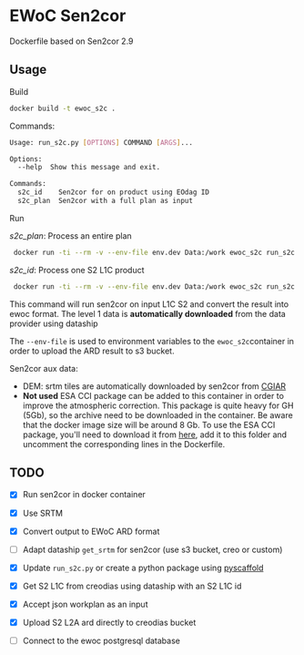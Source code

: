 # EWoC Sen2cor
 Dockerfile based on Sen2cor 2.9 
## Usage

Build
```bash
docker build -t ewoc_s2c .
```
Commands:
```bash
Usage: run_s2c.py [OPTIONS] COMMAND [ARGS]...

Options:
  --help  Show this message and exit.

Commands:
  s2c_id    Sen2cor for on product using EOdag ID
  s2c_plan  Sen2cor with a full plan as input
```
Run

*s2c_plan*: Process an entire plan
```bash
 docker run -ti --rm -v --env-file env.dev Data:/work ewoc_s2c run_s2c.py s2c_plan -p /work/SEN2TEST/arg_21HTC.json -o /work/SEN2TEST/OUT/ -cfg /work/SEN2TEST/eodag_config.yml
```
*s2c_id*: Process one S2 L1C product

```bash
 docker run -ti --rm -v --env-file env.dev Data:/work ewoc_s2c run_s2c.py s2c_id -p S2B_MSIL1C_20190822T105629_N0208_R094_T30SWF_20190822T131655 -o /work/SEN2TEST/OUT/ -cfg /work/SEN2TEST/eodag_config.yml
```
This command will run sen2cor on input L1C S2 and convert the result into ewoc format. The level 1 data is **automatically downloaded** from the data provider using dataship

The `--env-file` is used to environment variables to the `ewoc_s2c`container in order to upload the ARD result to s3 bucket.


Sen2cor aux data:

- DEM: srtm tiles are automatically downloaded by sen2cor from [CGIAR](http://srtm.csi.cgiar.org/wp-content/uploads/files/srtm_5x5/TIFF/)
- **Not used** ESA CCI package can be added to this container in order to improve the atmospheric correction. This package is quite heavy for GH (5Gb), so the archive need to be downloaded in the container. Be aware that the docker image size will be around 8 Gb. 
To use the ESA CCI package, you'll need to download it from [here](http://maps.elie.ucl.ac.be/CCI/viewer/download.php), add it to this folder and uncomment the corresponding lines in the Dockerfile.


## TODO
- [X] Run sen2cor in docker container

- [X] Use SRTM
- [X] Convert output to EWoC ARD format
- [ ] Adapt dataship `get_srtm` for sen2cor (use s3 bucket, creo or custom)
- [X] Update `run_s2c.py` or create a python package using [pyscaffold](https://github.com/pyscaffold/pyscaffold)

- [X] Get S2 L1C from creodias using dataship with an S2 L1C id 

- [X] Accept json workplan as an input

- [X] Upload S2 L2A ard directly to creodias bucket

- [ ] Connect to the ewoc postgresql database
